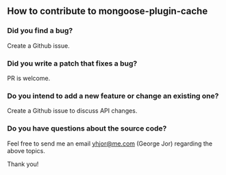 ## How to contribute to mongoose-plugin-cache

### Did you find a bug?

Create a Github issue.

### Did you write a patch that fixes a bug?

PR is welcome.

### Do you intend to add a new feature or change an existing one?

Create a Github issue to discuss API changes.

### Do you have questions about the source code?

Feel free to send me an email yhjor@me.com (George Jor) regarding the above topics.

Thank you!
